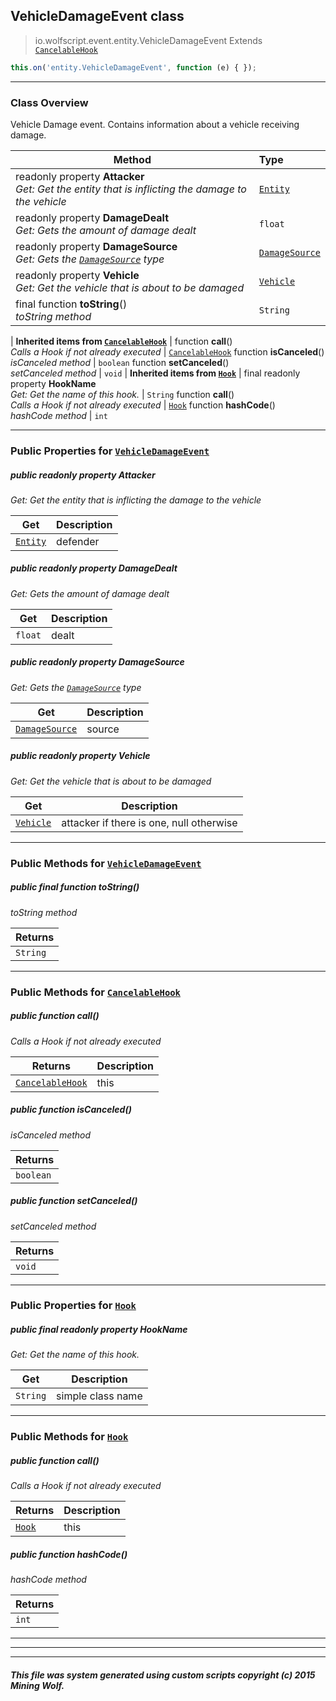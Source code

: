 ## VehicleDamageEvent __class__

>io.wolfscript.event.entity.VehicleDamageEvent
>Extends [`CancelableHook`](../../hook/CancelableHook.md)
``` javascript
this.on('entity.VehicleDamageEvent', function (e) { });
```


---

### Class Overview

Vehicle Damage event. Contains information about a vehicle receiving damage.

Method | Type   
--- | :--- 
 readonly property __Attacker__ <br> _Get: Get the entity that is inflicting the damage to the vehicle_ | [`Entity`](../../api/entity/Entity.md)
 readonly property __DamageDealt__ <br> _Get: Gets the amount of damage dealt_ | `float`
 readonly property __DamageSource__ <br> _Get: Gets the [`DamageSource`](../../api/DamageSource.md) type_ | [`DamageSource`](../../api/DamageSource.md)
 readonly property __Vehicle__ <br> _Get: Get the vehicle that is about to be damaged_ | [`Vehicle`](../../api/entity/vehicle/Vehicle.md)
final function __toString__() <br> _toString method_ | `String`
 |
__Inherited items from [`CancelableHook`](../../hook/CancelableHook.md)__ |
 function __call__() <br> _Calls a Hook if not already executed_ | [`CancelableHook`](../../hook/CancelableHook.md)
 function __isCanceled__() <br> _isCanceled method_ | `boolean`
 function __setCanceled__() <br> _setCanceled method_ | `void`
 |
__Inherited items from [`Hook`](../../hook/Hook.md)__ |
final readonly property __HookName__ <br> _Get: Get the name of this hook._ | `String`
 function __call__() <br> _Calls a Hook if not already executed_ | [`Hook`](../../hook/Hook.md)
 function __hashCode__() <br> _hashCode method_ | `int`







---


### Public Properties for [`VehicleDamageEvent`](VehicleDamageEvent.md)

##### <a id='attacker'></a>public  readonly property __Attacker__

_Get: Get the entity that is inflicting the damage to the vehicle_

Get | Description
--- | --- 
[`Entity`](../../api/entity/Entity.md) | defender



##### <a id='damagedealt'></a>public  readonly property __DamageDealt__

_Get: Gets the amount of damage dealt_

Get | Description
--- | --- 
`float` | dealt



##### <a id='damagesource'></a>public  readonly property __DamageSource__

_Get: Gets the [`DamageSource`](../../api/DamageSource.md) type_

Get | Description
--- | --- 
[`DamageSource`](../../api/DamageSource.md) | source



##### <a id='vehicle'></a>public  readonly property __Vehicle__

_Get: Get the vehicle that is about to be damaged_

Get | Description
--- | --- 
[`Vehicle`](../../api/entity/vehicle/Vehicle.md) | attacker if there is one, null otherwise



---

### Public Methods for [`VehicleDamageEvent`](VehicleDamageEvent.md)

##### <a id='tostring'></a>public final function __toString__()

_toString method_

Returns | 
--- | 
`String` |


---

### Public Methods for [`CancelableHook`](../../hook/CancelableHook.md)

##### <a id='call'></a>public  function __call__()

_Calls a Hook if not already executed_

Returns | Description
--- | --- 
[`CancelableHook`](../../hook/CancelableHook.md) | this


##### <a id='iscanceled'></a>public  function __isCanceled__()

_isCanceled method_

Returns | 
--- | 
`boolean` |


##### <a id='setcanceled'></a>public  function __setCanceled__()

_setCanceled method_

Returns | 
--- | 
`void` |


---

### Public Properties for [`Hook`](../../hook/Hook.md)

##### <a id='hookname'></a>public final readonly property __HookName__

_Get: Get the name of this hook._

Get | Description
--- | --- 
`String` | simple class name



---

### Public Methods for [`Hook`](../../hook/Hook.md)

##### <a id='call'></a>public  function __call__()

_Calls a Hook if not already executed_

Returns | Description
--- | --- 
[`Hook`](../../hook/Hook.md) | this


##### <a id='hashcode'></a>public  function __hashCode__()

_hashCode method_

Returns | 
--- | 
`int` |


---


---


---


##### This file was system generated using custom scripts copyright (c) 2015 Mining Wolf.
	

